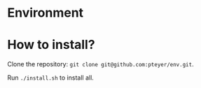 Environment
===

# How to install?
Clone the repository: `git clone git@github.com:pteyer/env.git`. 

Run `./install.sh` to install all.
